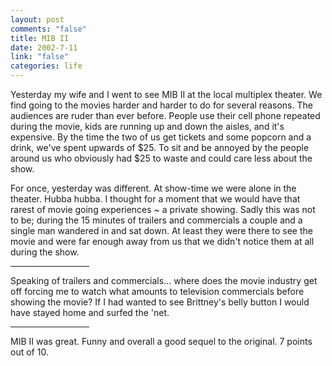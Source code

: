 ```yaml
--- 
layout: post
comments: "false"
title: MIB II
date: 2002-7-11
link: "false"
categories: life
---
```

Yesterday my wife and I went to see MIB II at the local multiplex theater. We find going to the movies harder and harder to do for several reasons. The audiences are ruder than ever before. People use their cell phone repeated during the movie, kids are running up and down the aisles, and it's expensive. By the time the two of us get tickets and some popcorn and a drink, we've spent upwards of $25. To sit and be annoyed by the people around us who obviously had $25 to waste and could care less about the show.

For once, yesterday was different. At show-time we were alone in the theater. Hubba hubba. I thought for a moment that we would have that rarest of movie going experiences ~ a private showing. Sadly this was not to be; during the 15 minutes of trailers and commercials a couple and a single man wandered in and sat down. At least they were there to see the movie and were far enough away from us that we didn't notice them at all during the show.

<hr width="25%" />Speaking of trailers and commercials... where does the movie industry get off forcing me to watch what amounts to television commercials before showing the movie? If I had wanted to see Brittney's belly button I would have stayed home and surfed the 'net. <hr width="25%" />MIB II was great. Funny and overall a good sequel to the original. 7 points out of 10.
